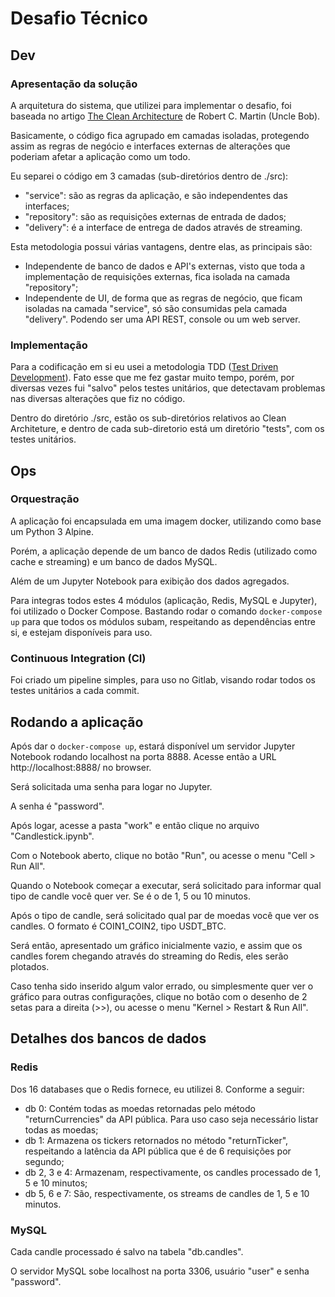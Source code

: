 # Desafio Técnico

## Dev

### Apresentação da solução
A arquitetura do sistema, que utilizei para implementar o desafio, foi baseada no artigo [The Clean Architecture](https://blog.cleancoder.com/uncle-bob/2012/08/13/the-clean-architecture.html) de Robert C. Martin (Uncle Bob).

Basicamente, o código fica agrupado em camadas isoladas, protegendo assim as regras de negócio e interfaces externas de alterações que poderiam afetar a aplicação como um todo.

Eu separei o código em 3 camadas (sub-diretórios dentro de ./src):

- "service": são as regras da aplicação, e são independentes das interfaces;
- "repository": são as requisições externas de entrada de dados;
- "delivery": é a interface de entrega de dados através de streaming.

Esta metodologia possui várias vantagens, dentre elas, as principais são:

- Independente de banco de dados e API's externas, visto que toda a implementação de requisições externas, fica isolada na camada "repository";
- Independente de UI, de forma que as regras de negócio, que ficam isoladas na camada "service", só são consumidas pela camada "delivery". Podendo ser uma API REST, console ou um web server.

### Implementação
Para a codificação em si eu usei a metodologia TDD ([Test Driven Development](https://en.wikipedia.org/wiki/Test-driven_development)). Fato esse que me fez gastar muito tempo, porém, por diversas vezes fui "salvo" pelos testes unitários, que detectavam problemas nas diversas alterações que fiz no código.

Dentro do diretório ./src, estão os sub-diretórios relativos ao Clean Architeture, e dentro de cada sub-diretorio está um diretório "tests", com os testes unitários.

## Ops
### Orquestração
A aplicação foi encapsulada em uma imagem docker, utilizando como base um Python 3 Alpine.

Porém, a aplicação depende de um banco de dados Redis (utilizado como cache e streaming) e um banco de dados MySQL.

Além de um Jupyter Notebook para exibição dos dados agregados.

Para integras todos estes 4 módulos (aplicação, Redis, MySQL e Jupyter), foi utilizado o Docker Compose. Bastando rodar o comando ```docker-compose up``` para que todos os módulos subam, respeitando as dependências entre si, e estejam disponíveis para uso.
### Continuous Integration (CI)
Foi criado um pipeline simples, para uso no Gitlab, visando rodar todos os testes unitários a cada commit.

## Rodando a aplicação
Após dar o ```docker-compose up```, estará disponível um servidor Jupyter Notebook rodando localhost na porta 8888.
Acesse então a URL http://localhost:8888/ no browser.

Será solicitada uma senha para logar no Jupyter.

A senha é "password".

Após logar, acesse a pasta "work" e então clique no arquivo "Candlestick.ipynb".

Com o Notebook aberto, clique no botão "Run", ou acesse o menu "Cell > Run All".

Quando o Notebook começar a executar, será solicitado para informar qual tipo de candle você quer ver. Se é o de 1, 5 ou 10 minutos.

Após o tipo de candle, será solicitado qual par de moedas você que ver os candles. O formato é COIN1_COIN2, tipo USDT_BTC.

Será então, apresentado um gráfico inicialmente vazio, e assim que os candles forem chegando através do streaming do Redis, eles serão plotados.

Caso tenha sido inserido algum valor errado, ou simplesmente quer ver o gráfico para outras configurações, clique no botão com o desenho de 2 setas para a direita (>>), ou acesse o menu "Kernel > Restart & Run All".

## Detalhes dos bancos de dados

### Redis
Dos 16 databases que o Redis fornece, eu utilizei 8. Conforme a seguir:
- db 0: Contém todas as moedas retornadas pelo método "returnCurrencies" da API pública. Para uso caso seja necessário listar todas as moedas;
- db 1: Armazena os tickers retornados no método "returnTicker", respeitando a latência da API pública que é de 6 requisições por segundo;
- db 2, 3 e 4: Armazenam, respectivamente, os candles processado de 1, 5 e 10 minutos;
- db 5, 6 e 7: São, respectivamente, os streams de candles de 1, 5 e 10 minutos.

### MySQL

Cada candle processado é salvo na tabela "db.candles".

O servidor MySQL sobe localhost na porta 3306, usuário "user" e senha "password".